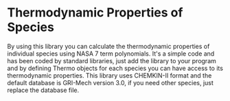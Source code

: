 # Thermodynamic Properties of Species

By using this library you can calculate the thermodynamic properties of individual species using NASA 7 term polynomials. It's a simple code and has been coded by standard libraries, just add the library to your program and by defining Thermo objects for each species you can have access to its thermodynamic properties.
This library uses CHEMKIN-II format and the default database is GRI-Mech version 3.0, if you need other species, just replace the database file.
